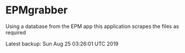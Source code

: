 # EPMgrabber
Using a database from the EPM app this application scrapes the files as required


Latest backup: Sun Aug 25 03:26:01 UTC 2019
